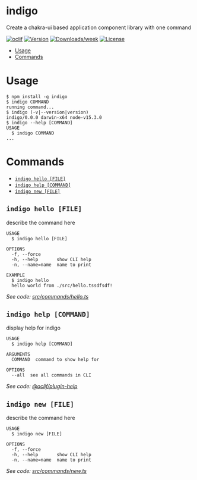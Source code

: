indigo
======

Create a chakra-ui based application component library with one command

[![oclif](https://img.shields.io/badge/cli-oclif-brightgreen.svg)](https://oclif.io)
[![Version](https://img.shields.io/npm/v/indigo.svg)](https://npmjs.org/package/indigo)
[![Downloads/week](https://img.shields.io/npm/dw/indigo.svg)](https://npmjs.org/package/indigo)
[![License](https://img.shields.io/npm/l/indigo.svg)](https://github.com/alkamin/indigo/blob/master/package.json)

<!-- toc -->
* [Usage](#usage)
* [Commands](#commands)
<!-- tocstop -->
# Usage
<!-- usage -->
```sh-session
$ npm install -g indigo
$ indigo COMMAND
running command...
$ indigo (-v|--version|version)
indigo/0.0.0 darwin-x64 node-v15.3.0
$ indigo --help [COMMAND]
USAGE
  $ indigo COMMAND
...
```
<!-- usagestop -->
# Commands
<!-- commands -->
* [`indigo hello [FILE]`](#indigo-hello-file)
* [`indigo help [COMMAND]`](#indigo-help-command)
* [`indigo new [FILE]`](#indigo-new-file)

## `indigo hello [FILE]`

describe the command here

```
USAGE
  $ indigo hello [FILE]

OPTIONS
  -f, --force
  -h, --help       show CLI help
  -n, --name=name  name to print

EXAMPLE
  $ indigo hello
  hello world from ./src/hello.tssdfsdf!
```

_See code: [src/commands/hello.ts](https://github.com/alkamin/indigo/blob/v0.0.0/src/commands/hello.ts)_

## `indigo help [COMMAND]`

display help for indigo

```
USAGE
  $ indigo help [COMMAND]

ARGUMENTS
  COMMAND  command to show help for

OPTIONS
  --all  see all commands in CLI
```

_See code: [@oclif/plugin-help](https://github.com/oclif/plugin-help/blob/v3.2.2/src/commands/help.ts)_

## `indigo new [FILE]`

describe the command here

```
USAGE
  $ indigo new [FILE]

OPTIONS
  -f, --force
  -h, --help       show CLI help
  -n, --name=name  name to print
```

_See code: [src/commands/new.ts](https://github.com/alkamin/indigo/blob/v0.0.0/src/commands/new.ts)_
<!-- commandsstop -->
